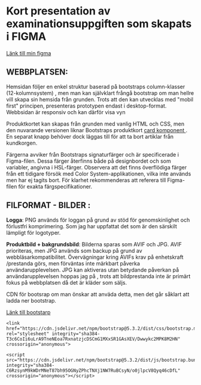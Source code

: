 # Kort presentation av examinationsuppgiften som skapats i FIGMA 


[Länk till min figma ]( https://www.figma.com/file/jzRU6FsIG21tfoEjZMmPDy/NINA-NORBY-GRAFIK-FEND23?type=design&node-id=118%3A479&mode=design&t=txVQvHZ0DhOLUfPl-1)


## WEBBPLATSEN:

Hemsidan följer en enkel struktur baserad på bootstraps column-klasser (12-kolumnsystem) , men man kan självklart frångå bootstrap om man hellre vill skapa sin hemsida från grunden. Trots att den kan utvecklas med "mobil first" principen, presenteras prototypen endast i desktop-format.
Webbsidan är responsiv och kan därför visa vyn 

Produktkortet kan skapas från grunden med vanlig HTML och CSS, men den nuvarande versionen liknar Bootstraps produktkort [card komponent ](https://getbootstrap.com/docs/5.0/components/card/). En separat knapp behöver dock läggas till för att ta bort artiklar från kundkorgen.

Färgerna avviker från Bootstraps signaturfärger och är specificerade i Figma-filen. Dessa färger återfinns både på designbordet och som variabler, angivna i HSL-färger. 
Observera att det finns överflödiga färger från ett tidigare försök med Color System-applikationen, vilka inte används men har ej tagits bort. För klarhet rekommenderas att referera till Figma-filen för exakta färgspecifikationer.



## FILFORMAT - BILDER :


**Logga**: PNG används för loggan på grund av stöd för genomskinlighet och förlustfri komprimering. Som jag har uppfattat det som är den särskilt lämpligt för logotyper.

**Produktbild + bakgrundsbild**: 
Bilderna sparas som AVIF och JPG. AVIF prioriteras, men JPG används som backup på grund av webbläsarkompatibilitet. Övervägningar kring AVIFs krav på enhetskraft /prestanda görs, men förväntas inte märkbart påverka användarupplevelsen. JPG kan aktiveras utan betydande påverkan på användarupplevelsen hoppas jag på , trots att bildprestanda inte är primärt fokus på webbplatsen då det är kläder som säljs.



CDN för bootsrap om man önskar att anväda detta, men det går såklart att ladda ner bootstrap.

[Länk till bootstarp](https://getbootstrap.com/docs/5.3/getting-started/download/#npm)


```
<link href="https://cdn.jsdelivr.net/npm/bootstrap@5.3.2/dist/css/bootstrap.min.css" rel="stylesheet" integrity="sha384-T3c6CoIi6uLrA9TneNEoa7RxnatzjcDSCmG1MXxSR1GAsXEV/Dwwykc2MPK8M2HN" crossorigin="anonymous">

```

```
<script src="https://cdn.jsdelivr.net/npm/bootstrap@5.3.2/dist/js/bootstrap.bundle.min.js" integrity="sha384-C6RzsynM9kWDrMNeT87bh95OGNyZPhcTNXj1NW7RuBCsyN/o0jlpcV8Qyq46cDfL" crossorigin="anonymous"></script>
```
